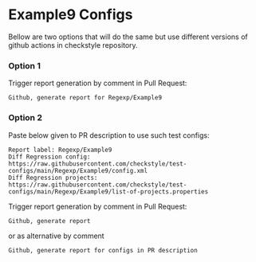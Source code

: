 # Example9 Configs

Bellow are two options that will do the same but use different versions
of github actions in checkstyle repository.


### Option 1
Trigger report generation by comment in Pull Request:
```
Github, generate report for Regexp/Example9
```

### Option 2

Paste below given to PR description to use such test configs:
```
Report label: Regexp/Example9
Diff Regression config: https://raw.githubusercontent.com/checkstyle/test-configs/main/Regexp/Example9/config.xml
Diff Regression projects: https://raw.githubusercontent.com/checkstyle/test-configs/main/Regexp/Example9/list-of-projects.properties
```

Trigger report generation by comment in Pull Request:
```
Github, generate report
```
or as alternative by comment
```
Github, generate report for configs in PR description
```
